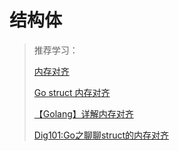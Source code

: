 # 结构体

>  推荐学习：
>
> [内存对齐](https://www.bilibili.com/video/BV1hv411x7we?p=3)
>
> [Go struct 内存对齐](https://geektutu.com/post/hpg-struct-alignment.html)
>
>  [【Golang】详解内存对齐](https://segmentfault.com/a/1190000040528007)
>
> [Dig101:Go之聊聊struct的内存对齐](https://ac.nowcoder.com/acm/contest/vip-index)

